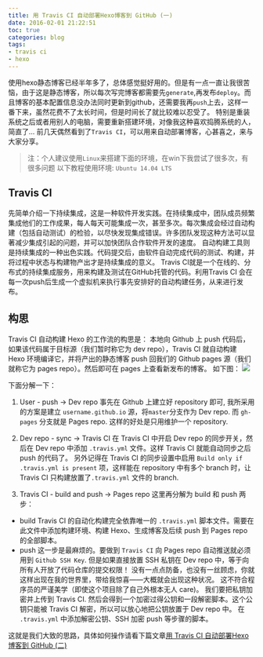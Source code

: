 ```yaml
---
title: 用 Travis CI 自动部署Hexo博客到 GitHub (一)
date: 2016-02-01 21:22:51
toc: true
categories: blog
tags:
- travis ci
- hexo
---
```


使用hexo静态博客已经半年多了，总体感觉挺好用的。但是有一点一直让我很苦恼，由于这是静态博客，所以每次写完博客都需要先`generate`,再发布`deploy`。而且博客的基本配置信息没办法同时更新到github，还需要我再`push`上去，这样一番下来，虽然花费不了太长时间，但是时间长了就比较难以忍受了。
特别是重装系统之后或者用别人的电脑，需要重新搭建环境，对像我这种喜欢捣腾系统的人，简直了...
前几天偶然看到了`Travis CI`，可以用来自动部署博客，心甚喜之，来与大家分享。
<!-- more -->
> 注：个人建议使用`Linux`来搭建下面的环境，在win下我尝试了很多次，有很多问题
> 以下教程使用环境: `Ubuntu 14.04 LTS`

## Travis CI
先简单介绍一下持续集成，这是一种软件开发实践。在持续集成中，团队成员频繁集成他们的工作成果，每人每天可能集成一次，甚至多次。每次集成会经过自动构建（包括自动测试）的检验，以尽快发现集成错误。许多团队发现这种方法可以显著减少集成引起的问题，并可以加快团队合作软件开发的速度。
自动构建工具则是持续集成的一种出色实践。代码提交后，由软件自动完成代码的测试、构建，并将过程中状态与构建物产出才是持续集成的意义。
Travis CI就是一个在线的、分布式的持续集成服务，用来构建及测试在GitHub托管的代码。利用Travis CI 会在每一次push后生成一个虚拟机来执行事先安排好的自动构建任务，从来进行发布。

## 构思
Travis CI 自动构建 Hexo 的工作流的构思是：
本地向 Github 上 push 代码后，如果该代码属于目标源（我们暂时称它为 dev repo），Travis CI 就自动构建 Hexo 环境编译它，并将产出的静态博客 push 回我们的 Github pages 源（我们就称它为 pages repo）。然后即可在 pages 上查看新发布的博客。
如下图：
![](http://7xqoa3.com1.z0.glb.clouddn.com/images%2Ftravis-hexo-flowing.png)

下面分解一下：

1. User - push -> Dev repo
事先在 Github 上建立好 repository 即可, 我所采用的方案是建立 `username.github.io` 源，将`master`分支作为 Dev repo. 而 `gh-pages` 分支就是 Pages repo. 这样的好处是只用维护一个 repository.

2. Dev repo - sync -> Travis CI
在 Travis CI 中开启 Dev repo 的同步开关，然后在 Dev repo 中添加 `.travis.yml` 文件。这样 Travis CI 就能自动同步之后 push 的代码了。
另外记得在 Travis CI 的同步设置中启用 `Build only if .travis.yml is present` 项，这样能在 repository 中有多个 branch 时，让 Travis CI 只构建放置了`.travis.yml` 文件的 branch.

3. Travis CI - build and push -> Pages repo
这里再分解为 build 和 push 两步：
- build
Travis CI 的自动化构建完全依靠唯一的 `.travis.yml` 脚本文件。需要在此文件中添加构建环境、构建 Hexo、生成博客及后续 push 到 Pages repo 的全部脚本。
- push
这一步是最麻烦的。要做到 `Travis CI` 向 Pages repo 自动推送就必须用到 `Github SSH Key`. 但是如果直接放置 SSH 私钥在 Dev repo 中，等于向所有人开放了代码仓库的提交权限！
没有一点点防备，也没有一丝顾虑，你就这样出现在我的世界里，带给我惊喜——大概就会出现这种状况。
这不符合程序员的严谨美学（即使这个项目除了自己外根本无人 care)。
我们要把私钥加密并上传到 Travis CI. 然后会得到一个加密过得公钥和一段解密脚本。这个公钥只能被 Travis CI 解密，所以可以放心地把公钥放置于 Dev repo 中。
在 `.travis.yml` 中添加解密公钥、SSH 加密 push 等步骤的脚本。

这就是我们大致的思路，具体如何操作请看下篇文章[用 Travis CI 自动部署Hexo博客到 GitHub (二)](http://blog.waydrow.com/2016/02/01/travis-ci-for-hexo-2/)